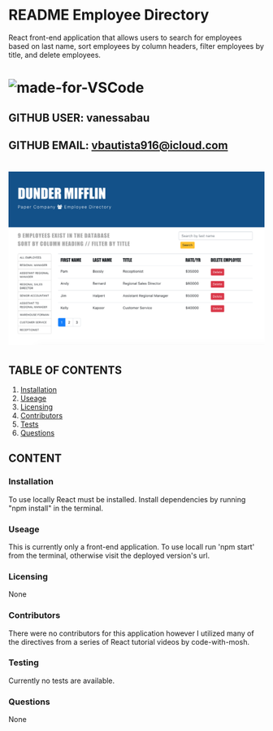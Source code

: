 # README Employee Directory

React front-end application that allows users to search for employees based on last name, sort employees by column headers, filter employees by title, and delete employees.

# ![made-for-VSCode](https://img.shields.io/badge/Made%20for-VSCode-1f425f.svg)

## GITHUB USER: vanessabau

## GITHUB EMAIL: vbautista916@icloud.com

# ![screenshot](https://raw.githubusercontent.com/vanessabau/EmployeeDirectory/master/employeedirectory/employeeDirectory.png)

## TABLE OF CONTENTS

1. [Installation](###Installation)
2. [Useage](###Useage)
3. [Licensing](###Licensing)
4. [Contributors](###Contributors)
5. [Tests](###Testing)
6. [Questions](###Questions)

## CONTENT

### Installation

To use locally React must be installed. Install dependencies by running "npm install" in the terminal.

### Useage

This is currently only a front-end application. To use locall run 'npm start' from the terminal, otherwise visit the deployed version's url.

### Licensing

None

### Contributors

There were no contributors for this application however I utilized many of the directives from a series of React tutorial videos by code-with-mosh.

### Testing

Currently no tests are available.

### Questions

None

